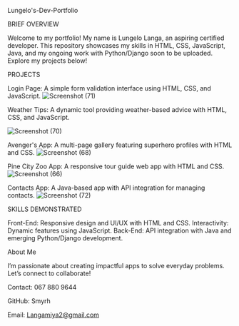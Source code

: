 Lungelo's-Dev-Portfolio

BRIEF OVERVIEW

Welcome to my portfolio! 
My name is Lungelo Langa, an aspiring certified developer. This repository showcases my skills in HTML, CSS, JavaScript, Java, and my ongoing work with Python/Django soon to be uploaded. Explore my projects below!


PROJECTS


Login Page: A simple form validation interface using HTML, CSS, and JavaScript.
![Screenshot (71)](https://github.com/user-attachments/assets/17d041fc-45f0-4203-8793-032aa0847d0c)




Weather Tips: A dynamic tool providing weather-based advice with HTML, CSS, and JavaScript.

![Screenshot (70)](https://github.com/user-attachments/assets/fffa1cd0-3a10-43b1-87b2-d1b8c4d72344)




Avenger's App: A multi-page gallery featuring superhero profiles with HTML and CSS.
![Screenshot (68)](https://github.com/user-attachments/assets/00606af4-0f40-419d-8404-2377030bed82)




Pine City Zoo App: A responsive tour guide web app with HTML and CSS.
![Screenshot (66)](https://github.com/user-attachments/assets/6d25072f-4cf3-4512-b324-557823a78360)




Contacts App: A Java-based app with API integration for managing contacts.
![Screenshot (72)](https://github.com/user-attachments/assets/e7391880-86a0-40ed-b3f4-4abfc5383769)




SKILLS DEMONSTRATED

Front-End: Responsive design and UI/UX with HTML and CSS.
Interactivity: Dynamic features using JavaScript.
Back-End: API integration with Java and emerging Python/Django development.

About Me

I’m passionate about creating impactful apps to solve everyday problems. Let’s connect to collaborate!



Contact: 067 880 9644

GitHub: Smyrh

Email: Langamiya2@gmail.com
